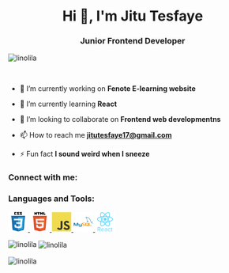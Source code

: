 <h1 align="center">Hi 👋, I'm Jitu Tesfaye</h1>
<h3 align="center">Junior Frontend Developer</h3>

<p align="left"> <img src="https://komarev.com/ghpvc/?username=linolila&label=Profile%20views&color=0e75b6&style=flat" alt="linolila" /> </p>

<p align="left"> <a href="https://twitter.com/" target="blank"><img src="https://img.shields.io/twitter/follow/?logo=twitter&style=for-the-badge" alt="" /></a> </p>

- 🔭 I’m currently working on **Fenote E-learning website**

- 🌱 I’m currently learning **React**

- 👯 I’m looking to collaborate on **Frontend web developmentns**

- 📫 How to reach me **jitutesfaye17@gmail.com**

- ⚡ Fun fact **I sound weird when I sneeze**

<h3 align="left">Connect with me:</h3>
<p align="left">
</p>

<h3 align="left">Languages and Tools:</h3>
<p align="left"> <a href="https://www.w3schools.com/css/" target="_blank" rel="noreferrer"> <img src="https://raw.githubusercontent.com/devicons/devicon/master/icons/css3/css3-original-wordmark.svg" alt="css3" width="40" height="40"/> </a> <a href="https://www.w3.org/html/" target="_blank" rel="noreferrer"> <img src="https://raw.githubusercontent.com/devicons/devicon/master/icons/html5/html5-original-wordmark.svg" alt="html5" width="40" height="40"/> </a> <a href="https://developer.mozilla.org/en-US/docs/Web/JavaScript" target="_blank" rel="noreferrer"> <img src="https://raw.githubusercontent.com/devicons/devicon/master/icons/javascript/javascript-original.svg" alt="javascript" width="40" height="40"/> </a> <a href="https://www.mysql.com/" target="_blank" rel="noreferrer"> <img src="https://raw.githubusercontent.com/devicons/devicon/master/icons/mysql/mysql-original-wordmark.svg" alt="mysql" width="40" height="40"/> </a> <a href="https://reactjs.org/" target="_blank" rel="noreferrer"> <img src="https://raw.githubusercontent.com/devicons/devicon/master/icons/react/react-original-wordmark.svg" alt="react" width="40" height="40"/> </a> </p>

<p><img align="left" src="https://github-readme-stats.vercel.app/api/top-langs?username=linolila&show_icons=true&locale=en&layout=compact" alt="linolila" /></p>

<p>&nbsp;<img align="center" src="https://github-readme-stats.vercel.app/api?username=linolila&show_icons=true&locale=en" alt="linolila" /></p>

<p><img align="center" src="https://github-readme-streak-stats.herokuapp.com/?user=linolila&" alt="linolila" /></p>

